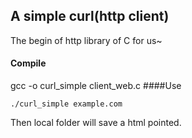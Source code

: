 ## A simple curl(http client)
The begin of http library of C for us~
#### Compile
gcc -o curl_simple client_web.c
####Use
```shell
./curl_simple example.com
```
Then local folder will save a html pointed. 

